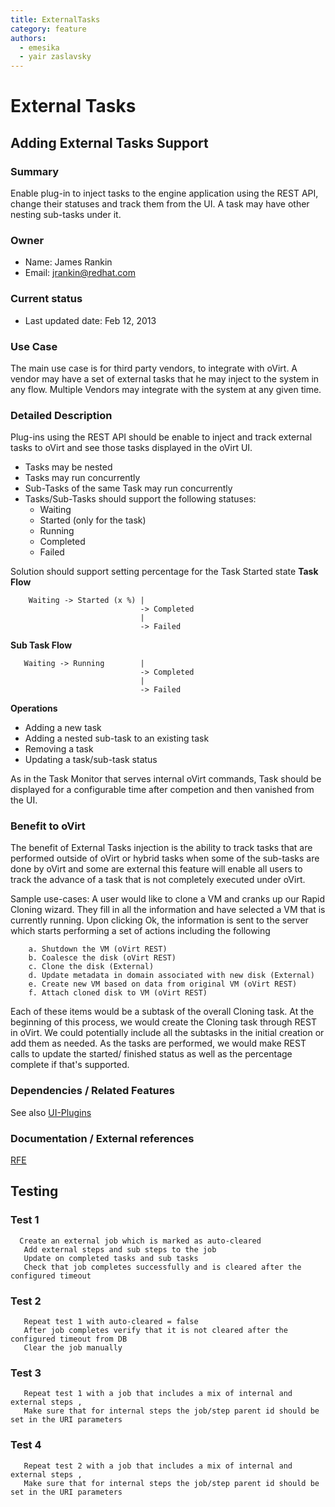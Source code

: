```yaml
---
title: ExternalTasks
category: feature
authors:
  - emesika
  - yair zaslavsky
---
```


# External Tasks

## Adding External Tasks Support

### Summary

Enable plug-in to inject tasks to the engine application using the REST API, change their statuses and track them from the UI.
A task may have other nesting sub-tasks under it.

### Owner

*   Name: James Rankin
*   Email: jrankin@redhat.com

### Current status

*   Last updated date: Feb 12, 2013

### Use Case

The main use case is for third party vendors, to integrate with oVirt. A vendor may have a set of external tasks that he may inject to the system in any flow. Multiple Vendors may integrate with the system at any given time.

### Detailed Description

Plug-ins using the REST API should be enable to inject and track external tasks to oVirt and see those tasks displayed in the oVirt UI.
* Tasks may be nested
* Tasks may run concurrently
* Sub-Tasks of the same Task may run concurrently
* Tasks/Sub-Tasks should support the following statuses:
  - Waiting
  - Started (only for the task)
  - Running
  - Completed
  - Failed

Solution should support setting percentage for the Task Started state
**Task Flow**

        Waiting -> Started (x %) |
                                 -> Completed
                                 |
                                 -> Failed 

**Sub Task Flow**

       Waiting -> Running        |
                                 -> Completed
                                 |
                                 -> Failed

**Operations**

* Adding a new task
* Adding a nested sub-task to an existing task
* Removing a task
* Updating a task/sub-task status

As in the Task Monitor that serves internal oVirt commands, Task should be displayed for a configurable time after competion and then vanished from the UI.

### Benefit to oVirt

The benefit of External Tasks injection is the ability to track tasks that are performed outside of oVirt or hybrid tasks when some of the sub-tasks are done by oVirt and some are external
this feature will enable all users to track the advance of a task that is not completely executed under oVirt.

Sample use-cases:
A user would like to clone a VM and cranks up our Rapid Cloning wizard. They fill in all the information and have selected a VM that is currently running. Upon clicking Ok, the information is sent to the server which starts performing a set of actions including the following

        a. Shutdown the VM (oVirt REST)
        b. Coalesce the disk (oVirt REST)
        c. Clone the disk (External)
        d. Update metadata in domain associated with new disk (External)
        e. Create new VM based on data from original VM (oVirt REST)
        f. Attach cloned disk to VM (oVirt REST)

Each of these items would be a subtask of the overall Cloning task. At the beginning of this process, we would create the Cloning task through REST in oVirt. We could potentially include all the subtasks in the initial creation or add them as needed.
 As the tasks are performed, we would make REST calls to update the started/ finished status as well as the percentage complete if that's supported.

### Dependencies / Related Features

See also [UI-Plugins](/develop/release-management/features/ux/uiplugins43.html)

### Documentation / External references

[RFE](https://bugzilla.redhat.com/show_bug.cgi?id=872719)




## Testing

### Test 1

      Create an external job which is marked as auto-cleared
       Add external steps and sub steps to the job
       Update on completed tasks and sub tasks 
       Check that job completes successfully and is cleared after the configured timeout 

### Test 2

       Repeat test 1 with auto-cleared = false
       After job completes verify that it is not cleared after the configured timeout from DB
       Clear the job manually

### Test 3

       Repeat test 1 with a job that includes a mix of internal and external steps , 
       Make sure that for internal steps the job/step parent id should be set in the URI parameters
       

### Test 4

       Repeat test 2 with a job that includes a mix of internal and external steps ,
       Make sure that for internal steps the job/step parent id should be set in the URI parameters

